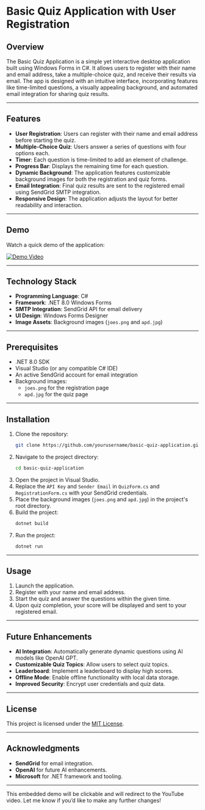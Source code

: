 # **Basic Quiz Application with User Registration**

## **Overview**
The Basic Quiz Application is a simple yet interactive desktop application built using Windows Forms in C#. It allows users to register with their name and email address, take a multiple-choice quiz, and receive their results via email. The app is designed with an intuitive interface, incorporating features like time-limited questions, a visually appealing background, and automated email integration for sharing quiz results.

---

## **Features**
- **User Registration**: Users can register with their name and email address before starting the quiz.
- **Multiple-Choice Quiz**: Users answer a series of questions with four options each.
- **Timer**: Each question is time-limited to add an element of challenge.
- **Progress Bar**: Displays the remaining time for each question.
- **Dynamic Background**: The application features customizable background images for both the registration and quiz forms.
- **Email Integration**: Final quiz results are sent to the registered email using SendGrid SMTP integration.
- **Responsive Design**: The application adjusts the layout for better readability and interaction.

---

## **Demo**
Watch a quick demo of the application:

[![Demo Video](https://img.youtube.com/vi/b5_Xrl0sDsk/0.jpg)](https://youtu.be/b5_Xrl0sDsk)

---

## **Technology Stack**
- **Programming Language**: C#
- **Framework**: .NET 8.0 Windows Forms
- **SMTP Integration**: SendGrid API for email delivery
- **UI Design**: Windows Forms Designer
- **Image Assets**: Background images (`joes.png` and `apd.jpg`)

---

## **Prerequisites**
- .NET 8.0 SDK
- Visual Studio (or any compatible C# IDE)
- An active SendGrid account for email integration
- Background images:
  - `joes.png` for the registration page
  - `apd.jpg` for the quiz page

---

## **Installation**
1. Clone the repository:
   ```bash
   git clone https://github.com/yourusername/basic-quiz-application.git
   ```
2. Navigate to the project directory:
   ```bash
   cd basic-quiz-application
   ```
3. Open the project in Visual Studio.
4. Replace the `API Key` and `Sender Email` in `QuizForm.cs` and `RegistrationForm.cs` with your SendGrid credentials.
5. Place the background images (`joes.png` and `apd.jpg`) in the project's root directory.
6. Build the project:
   ```bash
   dotnet build
   ```
7. Run the project:
   ```bash
   dotnet run
   ```

---

## **Usage**
1. Launch the application.
2. Register with your name and email address.
3. Start the quiz and answer the questions within the given time.
4. Upon quiz completion, your score will be displayed and sent to your registered email.

---

## **Future Enhancements**
- **AI Integration**: Automatically generate dynamic questions using AI models like OpenAI GPT.
- **Customizable Quiz Topics**: Allow users to select quiz topics.
- **Leaderboard**: Implement a leaderboard to display high scores.
- **Offline Mode**: Enable offline functionality with local data storage.
- **Improved Security**: Encrypt user credentials and quiz data.

--- 
## **License**
This project is licensed under the [MIT License](LICENSE).

---

## **Acknowledgments**
- **SendGrid** for email integration.
- **OpenAI** for future AI enhancements.
- **Microsoft** for .NET framework and tooling.

--- 

This embedded demo will be clickable and will redirect to the YouTube video. Let me know if you’d like to make any further changes!
